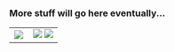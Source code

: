 ### More stuff will go here eventually...

<!-- Cursed HTML table hacks from the 90's because GitHub doesn't allow CSS -->

<table border="0" rules="none">
    <tr>
        <td width="40%" align="center">
            <img src="https://github-readme-stats.vercel.app/api/top-langs/?username=magneticflux-&langs_count=10&theme=dark">
        </td>
        <td align="center">
            <img src="https://github-readme-stats.vercel.app/api?username=magneticflux-&count_private=true&show_icons=true&theme=dark">
            <img src="https://github-readme-stats.vercel.app/api/wakatime?username=magneticflux_&theme=dark">
        </td>
    </tr>
</table>
